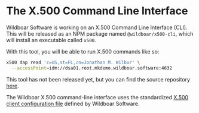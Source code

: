 # The X.500 Command Line Interface

Wildboar Software is working on an X.500 Command Line Interface (CLI). This will
be released as an NPM package named `@wildboar/x500-cli`, which will install
an executable called `x500`.

With this tool, you will be able to run X.500 commands like so:

```bash
x500 dap read 'c=US,st=FL,cn=Jonathan M. Wilbur' \
  --accessPoint=idm://dsa01.root.mkdemo.wildboar.software:4632
```

This tool has not been released yet, but you can find the source repository
[here](https://github.com/Wildboar-Software/directory).

The Wildboar X.500 command-line interface uses the standardized
[X.500 client configuration file](./client-config.md) defined by Wildboar
Software.
